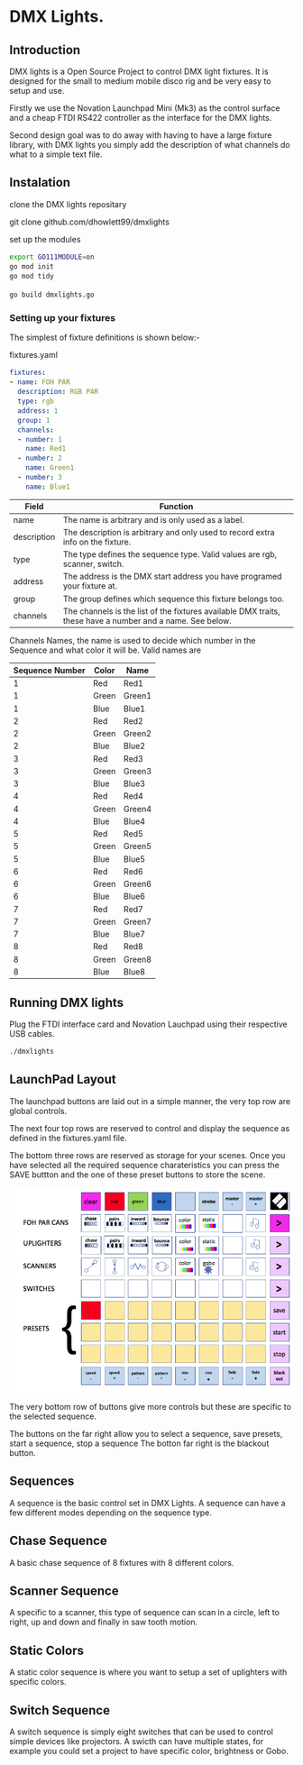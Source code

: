 # DMX Lights.


## Introduction

DMX lights is a Open Source Project to control DMX light fixtures.  It is designed for the small to medium mobile disco rig and be very easy to setup 
and use.

Firstly we use the Novation Launchpad Mini (Mk3) as the control surface and a cheap FTDI RS422 controller as the interface for the DMX lights.

Second design goal was to do away with having to have a large fixture library,  with DMX lights you simply add the description of what channels
do what to a simple text file.

## Instalation

clone the DMX lights repositary 

git clone github.com/dhowlett99/dmxlights

set up the modules

```sh
export GO111MODULE=on
go mod init
go mod tidy

go build dmxlights.go
```

### Setting up your fixtures

The simplest of fixture definitions is shown below:- 

fixtures.yaml

```yaml
fixtures:
- name: FOH PAR
  description: RGB PAR
  type: rgb
  address: 1
  group: 1
  channels:
  - number: 1
    name: Red1
  - number: 2
    name: Green1
  - number: 3
    name: Blue1
```

| Field |  Function |
|-|-|
| name | The name is arbitrary and is only used as a label.
| description | The description is arbitrary and only used to record extra info on the fixture.
| type | The type defines the sequence type.  Valid values are rgb, scanner, switch.
| address | The address is the DMX start address you have programed your fixture at.
| group | The group defines which sequence this fixture belongs too.
| channels | The channels is the list of the fixtures available DMX traits, these have a number and a name. See below. 



Channels Names, the name is used to decide which number in the Sequence and what color it will be. Valid names are

|Sequence Number | Color | Name|
|-|-|-|
|1   |  Red   | Red1   |
|1   |  Green | Green1 |
|1   |  Blue  | Blue1  |
|2   |  Red   | Red2   |
|2   |  Green | Green2 |
|2   |  Blue  | Blue2  |
|3   |  Red   | Red3   |
|3   |  Green | Green3 |
|3   |  Blue  | Blue3  |
|4   |  Red   | Red4   |
|4   |  Green | Green4 |
|4   |  Blue  | Blue4  |
|5   |  Red   | Red5   |
|5   |  Green | Green5 |
|5   |  Blue  | Blue5  |
|6   |  Red   | Red6   |
|6   |  Green | Green6 |
|6   |  Blue  | Blue6  |
|7   |  Red   | Red7   |
|7   |  Green | Green7 |
|7   |  Blue  | Blue7  |
|8   |  Red   | Red8   |
|8   |  Green | Green8 |
|8   |  Blue  | Blue8  |



## Running DMX lights

Plug the FTDI interface card and Novation Lauchpad using their respective USB cables.

```sh
./dmxlights
```




## LaunchPad Layout


The launchpad buttons are laid out in a simple manner, the very top row are global controls.

The next four top rows are reserved to control and display the sequence as defined in the fixtures.yaml file.

The bottom three rows are reserved as storage for your scenes. Once you have selected all the required sequence 
charateristics you can press the SAVE buttton and the one of these preset buttons to store the scene.


![LaunchPad Layout](Layout.png)

The very bottom row of buttons give more controls but these are specific to the selected sequence.

The buttons on the far right allow you to select a sequence, save presets, start a sequence, stop a sequence
The botton far right is the blackout button.

## Sequences

A sequence is the basic control set in DMX Lights. A sequence can have a few different modes depending on 
the sequence type.


## Chase Sequence

A basic chase sequence of 8 fixtures with 8 different colors.

## Scanner Sequence

A specific to a scanner, this type of sequence can scan in a circle, left to right, up and down and finally in saw tooth motion.

## Static Colors 

A static color sequence is where you want to setup a set of uplighters with specific colors.

## Switch Sequence

A switch sequence is simply eight switches that can be used to control simple devices like projectors.
A swicth can have multiple states, for example you could set a project to have specific color, brightness or Gobo.









##